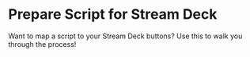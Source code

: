 # Prepare Script for Stream Deck

Want to map a script to your Stream Deck buttons? Use this to walk you through the process!
